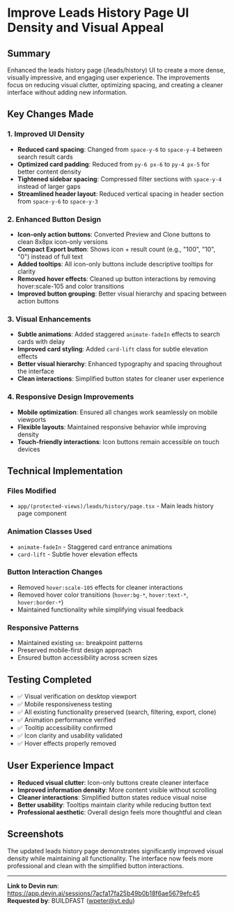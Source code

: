 # Improve Leads History Page UI Density and Visual Appeal

## Summary
Enhanced the leads history page (/leads/history) UI to create a more dense, visually impressive, and engaging user experience. The improvements focus on reducing visual clutter, optimizing spacing, and creating a cleaner interface without adding new information.

## Key Changes Made

### 1. Improved UI Density
- **Reduced card spacing**: Changed from `space-y-6` to `space-y-4` between search result cards
- **Optimized card padding**: Reduced from `py-6 px-6` to `py-4 px-5` for better content density
- **Tightened sidebar spacing**: Compressed filter sections with `space-y-4` instead of larger gaps
- **Streamlined header layout**: Reduced vertical spacing in header section from `space-y-6` to `space-y-3`

### 2. Enhanced Button Design
- **Icon-only action buttons**: Converted Preview and Clone buttons to clean 8x8px icon-only versions
- **Compact Export button**: Shows icon + result count (e.g., "100", "10", "0") instead of full text
- **Added tooltips**: All icon-only buttons include descriptive tooltips for clarity
- **Removed hover effects**: Cleaned up button interactions by removing hover:scale-105 and color transitions
- **Improved button grouping**: Better visual hierarchy and spacing between action buttons

### 3. Visual Enhancements
- **Subtle animations**: Added staggered `animate-fadeIn` effects to search cards with delay
- **Improved card styling**: Added `card-lift` class for subtle elevation effects
- **Better visual hierarchy**: Enhanced typography and spacing throughout the interface
- **Clean interactions**: Simplified button states for cleaner user experience

### 4. Responsive Design Improvements
- **Mobile optimization**: Ensured all changes work seamlessly on mobile viewports
- **Flexible layouts**: Maintained responsive behavior while improving density
- **Touch-friendly interactions**: Icon buttons remain accessible on touch devices

## Technical Implementation

### Files Modified
- `app/(protected-views)/leads/history/page.tsx` - Main leads history page component

### Animation Classes Used
- `animate-fadeIn` - Staggered card entrance animations
- `card-lift` - Subtle hover elevation effects

### Button Interaction Changes
- Removed `hover:scale-105` effects for cleaner interactions
- Removed hover color transitions (`hover:bg-*`, `hover:text-*`, `hover:border-*`)
- Maintained functionality while simplifying visual feedback

### Responsive Patterns
- Maintained existing `sm:` breakpoint patterns
- Preserved mobile-first design approach
- Ensured button accessibility across screen sizes

## Testing Completed
- ✅ Visual verification on desktop viewport
- ✅ Mobile responsiveness testing
- ✅ All existing functionality preserved (search, filtering, export, clone)
- ✅ Animation performance verified
- ✅ Tooltip accessibility confirmed
- ✅ Icon clarity and usability validated
- ✅ Hover effects properly removed

## User Experience Impact
- **Reduced visual clutter**: Icon-only buttons create cleaner interface
- **Improved information density**: More content visible without scrolling
- **Cleaner interactions**: Simplified button states reduce visual noise
- **Better usability**: Tooltips maintain clarity while reducing button text
- **Professional aesthetic**: Overall design feels more thoughtful and clean

## Screenshots
The updated leads history page demonstrates significantly improved visual density while maintaining all functionality. The interface now feels more professional and clean with the simplified button interactions.

---

**Link to Devin run**: https://app.devin.ai/sessions/7acfa17fa25b49b0b18f6ae5679efc45  
**Requested by**: BUILDFAST (wpeter@vt.edu)
